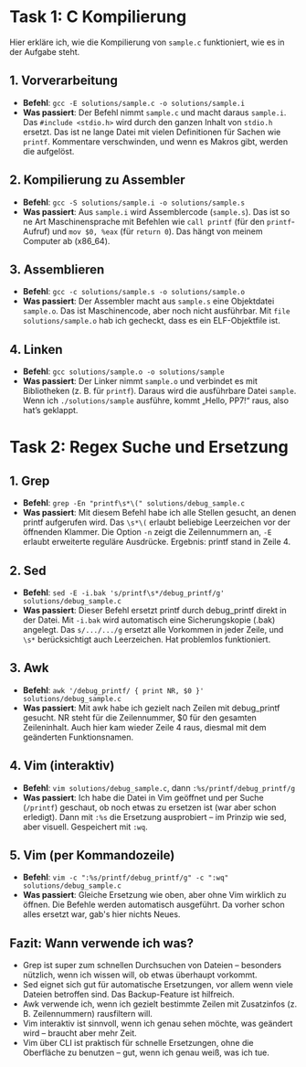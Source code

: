 # Task 1: C Kompilierung

Hier erkläre ich, wie die Kompilierung von `sample.c` funktioniert, wie es in der Aufgabe steht.

## 1. Vorverarbeitung
- **Befehl**: `gcc -E solutions/sample.c -o solutions/sample.i`
- **Was passiert**: Der Befehl nimmt `sample.c` und macht daraus `sample.i`. Das `#include <stdio.h>` wird durch den ganzen Inhalt von `stdio.h` ersetzt. Das ist ne lange Datei mit vielen Definitionen für Sachen wie `printf`. Kommentare verschwinden, und wenn es Makros gibt, werden die aufgelöst.

## 2. Kompilierung zu Assembler
- **Befehl**: `gcc -S solutions/sample.i -o solutions/sample.s`
- **Was passiert**: Aus `sample.i` wird Assemblercode (`sample.s`). Das ist so ne Art Maschinensprache mit Befehlen wie `call printf` (für den `printf`-Aufruf) und `mov $0, %eax` (für `return 0`). Das hängt von meinem Computer ab (x86_64).

## 3. Assemblieren
- **Befehl**: `gcc -c solutions/sample.s -o solutions/sample.o`
- **Was passiert**: Der Assembler macht aus `sample.s` eine Objektdatei `sample.o`. Das ist Maschinencode, aber noch nicht ausführbar. Mit `file solutions/sample.o` hab ich gecheckt, dass es ein ELF-Objektfile ist.

## 4. Linken
- **Befehl**: `gcc solutions/sample.o -o solutions/sample`
- **Was passiert**: Der Linker nimmt `sample.o` und verbindet es mit Bibliotheken (z. B. für `printf`). Daraus wird die ausführbare Datei `sample`. Wenn ich `./solutions/sample` ausführe, kommt „Hello, PP7!“ raus, also hat’s geklappt.



# Task 2: Regex Suche und Ersetzung

## 1. Grep
   - **Befehl**: `grep -En "printf\s*\(" solutions/debug_sample.c`
   - **Was passiert**: Mit diesem Befehl habe ich alle Stellen gesucht, an denen printf aufgerufen wird. Das `\s*\(` erlaubt beliebige Leerzeichen vor der öffnenden Klammer. Die Option `-n` zeigt die Zeilennummern an, `-E` erlaubt erweiterte reguläre Ausdrücke. Ergebnis: printf stand in Zeile 4.

## 2. Sed
   - **Befehl**: `sed -E -i.bak 's/printf\s*/debug_printf/g' solutions/debug_sample.c`
   - **Was passiert**: Dieser Befehl ersetzt printf durch debug_printf direkt in der Datei. Mit `-i.bak` wird automatisch eine Sicherungskopie (.bak) angelegt. Das `s/.../.../g` ersetzt alle Vorkommen in jeder Zeile, und `\s*` berücksichtigt auch Leerzeichen. Hat problemlos funktioniert.

## 3. Awk
   - **Befehl**: `awk '/debug_printf/ { print NR, $0 }' solutions/debug_sample.c`
   - **Was passiert**: Mit awk habe ich gezielt nach Zeilen mit debug_printf gesucht. NR steht für die Zeilennummer, $0 für den gesamten Zeileninhalt. Auch hier kam wieder Zeile 4 raus, diesmal mit dem geänderten Funktionsnamen.

## 4. Vim (interaktiv)
   - **Befehl**: `vim solutions/debug_sample.c`, dann `:%s/printf/debug_printf/g`
   - **Was passiert**: Ich habe die Datei in Vim geöffnet und per Suche (`/printf`) geschaut, ob noch etwas zu ersetzen ist (war aber schon erledigt). Dann mit `:%s` die Ersetzung ausprobiert – im Prinzip wie sed, aber visuell. Gespeichert mit `:wq`.

## 5. Vim (per Kommandozeile)
   - **Befehl**: `vim -c ":%s/printf/debug_printf/g" -c ":wq" solutions/debug_sample.c`
   - **Was passiert**: Gleiche Ersetzung wie oben, aber ohne Vim wirklich zu öffnen. Die Befehle werden automatisch ausgeführt. Da vorher schon alles ersetzt war, gab's hier nichts Neues.

## **Fazit: Wann verwende ich was?**
- Grep ist super zum schnellen Durchsuchen von Dateien – besonders nützlich, wenn ich wissen will, ob etwas überhaupt vorkommt.
- Sed eignet sich gut für automatische Ersetzungen, vor allem wenn viele Dateien betroffen sind. Das Backup-Feature ist hilfreich.
- Awk verwende ich, wenn ich gezielt bestimmte Zeilen mit Zusatzinfos (z. B. Zeilennummern) rausfiltern will.
- Vim interaktiv ist sinnvoll, wenn ich genau sehen möchte, was geändert wird – braucht aber mehr Zeit.
- Vim über CLI ist praktisch für schnelle Ersetzungen, ohne die Oberfläche zu benutzen – gut, wenn ich genau weiß, was ich tue.
